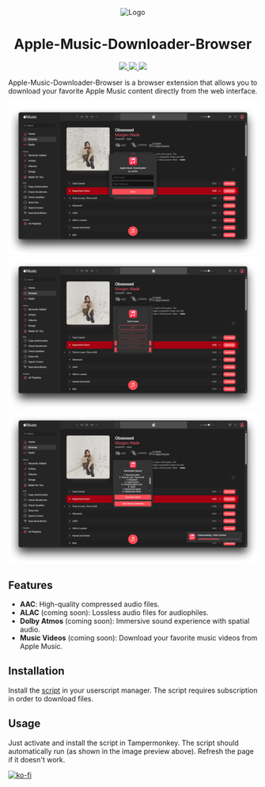 <p align="center">
  <img src="https://music.apple.com/assets/favicon/favicon-180.png" alt="Logo" />
</p>

<h1 align="center">Apple-Music-Downloader-Browser</h1>

<p align="center">
  <a href="https://t.me/JemPH/"> 
    <img
      src="https://img.shields.io/badge/TELEGRAM-blue.svg?style=for-the-badge&logo=telegram&logoColor=white&labelColor=000000&logoWidth=20">
  </a>
  <a href="https://raw.githubusercontent.com/JemPH/Apple-Music-Downloader-Browser/main/apple-music-downloader.user.js"> 
    <img
      src="https://img.shields.io/badge/TAMPERMONKEY-grey.svg?style=for-the-badge&logo=tampermonkey&logoColor=white&labelColor=000000&logoWidth=20">
   </a>
  <a href="https://raw.githubusercontent.com/JemPH/Apple-Music-Downloader-Browser/main/apple-music-downloader.user.js"> 
    <img
      src="https://img.shields.io/badge/PH-PHCORNER-red.svg?style=for-the-badge&logo=&logoColor=white&labelColor=000000&logoWidth=20">
  </a>
</p>

<p align="left">
  Apple-Music-Downloader-Browser is a browser extension that allows you to download your favorite Apple Music content directly from the web interface.
</p>

<p align="left">
  <img src="https://raw.githubusercontent.com/JemPH/Apple-Music-Downloader-Browser/main/assets/preview-1.png" alt="image"/>
  <img src="https://raw.githubusercontent.com/JemPH/Apple-Music-Downloader-Browser/main/assets/preview-2.png" alt="image"/>
  <img src="https://raw.githubusercontent.com/JemPH/Apple-Music-Downloader-Browser/main/assets/preview-3.png" alt="image"/>
</p>

## Features

- **AAC**: High-quality compressed audio files.
- **ALAC** (coming soon): Lossless audio files for audiophiles.
- **Dolby Atmos** (coming soon): Immersive sound experience with spatial audio.
- **Music Videos** (coming soon): Download your favorite music videos from Apple Music.

## Installation
   Install the [script](https://raw.githubusercontent.com/JemPH/Apple-Music-Downloader-Browser/main/apple-music-downloader.user.js) in your userscript manager. The script requires subscription in order to download files.

## Usage
  Just activate and install the script in Tampermonkey. The script should automatically run (as shown in the image preview above). Refresh the page if it doesn't work.

<p align="left">
  <a href="https://ko-fi.com/O4O3D65S3">
    <img src="https://ko-fi.com/img/githubbutton_sm.svg" alt="ko-fi" />
  </a>
</p>
